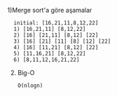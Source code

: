 1)Merge sort'a göre aşamalar <br />
      
      initial: [16,21,11,8,12,22]
      1) [16,21,11] [8,12,22]
      2) [16] [21,11] [8,12] [22]
      3) [16] [21] [11] [8] [12] [22]
      4) [16] [11,21] [8,12] [22]
      5) [11,16,21] [8,12,22]
      6) [8,11,12,16,21,22]
2) Big-O
      
       O(nlogn)

